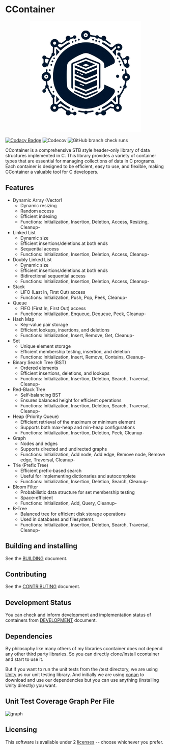 # CContainer

<p align="center">
  <img style="width: 350px; height: 350px;" src="https://raw.githubusercontent.com/lvntky/ccontainer/master/docs/cc_logo.png" alt="Graphic design is my passion"/>
</p>

[![Codacy Badge](https://app.codacy.com/project/badge/Grade/b38128bf0876489a91f2a8c420866aca)](https://app.codacy.com/gh/lvntky/ccontainer/dashboard?utm_source=gh&utm_medium=referral&utm_content=&utm_campaign=Badge_grade)
![Codecov](https://img.shields.io/codecov/c/gh/lvntky/ccontainer)
![GitHub branch check runs](https://img.shields.io/github/check-runs/lvntky/ccontainer/master)

CContainer is a comprehensive STB style header-only library of data structures implemented in C. This library provides a variety of container types that are essential for managing collections of data in C programs. Each container is designed to be efficient, easy to use, and flexible, making CContainer a valuable tool for C developers.

## Features

- Dynamic Array (Vector)
    - Dynamic resizing
    - Random access
    - Efficient indexing
    - Functions: Initialization, Insertion, Deletion, Access, Resizing, Cleanup-
- Linked List
    - Dynamic size
    - Efficient insertions/deletions at both ends
    - Sequential access
    - Functions: Initialization, Insertion, Deletion, Access, Cleanup-
- Doubly Linked List
    - Dynamic size
    - Efficient insertions/deletions at both ends
    - Bidirectional sequential access
    - Functions: Initialization, Insertion, Deletion, Access, Cleanup-
- Stack
    - LIFO (Last In, First Out) access
    - Functions: Initialization, Push, Pop, Peek, Cleanup-
- Queue
    - FIFO (First In, First Out) access
    - Functions: Initialization, Enqueue, Dequeue, Peek, Cleanup-
- Hash Map
    - Key-value pair storage
    - Efficient lookups, insertions, and deletions
    - Functions: Initialization, Insert, Remove, Get, Cleanup-
- Set
    - Unique element storage
    - Efficient membership testing, insertion, and deletion
    - Functions: Initialization, Insert, Remove, Contains, Cleanup-
- Binary Search Tree (BST)
    - Ordered elements
    - Efficient insertions, deletions, and lookups
    - Functions: Initialization, Insertion, Deletion, Search, Traversal, Cleanup-
- Red-Black Tree
    - Self-balancing BST
    - Ensures balanced height for efficient operations
    - Functions: Initialization, Insertion, Deletion, Search, Traversal, Cleanup-
- Heap (Priority Queue)
    - Efficient retrieval of the maximum or minimum element
    - Supports both max-heap and min-heap configurations
    - Functions: Initialization, Insertion, Deletion, Peek, Cleanup-
- Graph
    - Nodes and edges
    - Supports directed and undirected graphs
    - Functions: Initialization, Add node, Add edge, Remove node, Remove edge, Traversal, Cleanup-
- Trie (Prefix Tree)
    - Efficient prefix-based search
    - Useful for implementing dictionaries and autocomplete
    - Functions: Initialization, Insertion, Deletion, Search, Cleanup-
- Bloom Filter
    - Probabilistic data structure for set membership testing
    - Space-efficient
    - Functions: Initialization, Add, Query, Cleanup-
- B-Tree
    - Balanced tree for efficient disk storage operations
    - Used in databases and filesystems
    - Functions: Initialization, Insertion, Deletion, Search, Traversal, Cleanup-

## Building and installing

See the [BUILDING](BUILDING.md) document.

## Contributing

See the [CONTRIBUTING](CONTRIBUTING.md) document.

## Development Status

You can check and inform development and implementation status of containers from [DEVELOPMENT](DEVELOPMENT.md) document.

## Dependencies

By philosophy like many others of my libraries ccontainer does not depend any other third party libraries.
So you can directly clone/install ccontainer and start to use it.

But if you want to run the unit tests from the /test directory, we are using [Unity](https://github.com/ThrowTheSwitch/Unity)
as our unit testing library. And initially we are using [conan](https://conan.io/) to download and use our dependencies
but you can use anything (installing Unity directly) you want.

## Unit Test Coverage Graph Per File
![graph](https://codecov.io/gh/lvntky/ccontainer/graphs/tree.svg?token=0aUe4T51Su)

## Licensing
This software is available under 2 [licenses](LICENSE) -- choose whichever you prefer.
